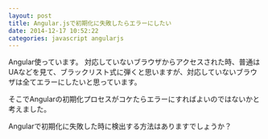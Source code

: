 ```yaml
---
layout: post
title: Angular.jsで初期化に失敗したらエラーにしたい
date: 2014-12-17 10:52:22
categories: javascript angularjs
---
```

<p>Angular使っています。
対応していないブラウザからアクセスされた時、普通はUAなどを見て、ブラックリスト式に弾くと思いますが、対応していないブラウザは全てエラーにしたいと思っています。</p>

<p>そこでAngularの初期化プロセスがコケたらエラーにすればよいのではないかと考えました。</p>

<p>Angularで初期化に失敗した時に検出する方法はありますでしょうか？</p>

